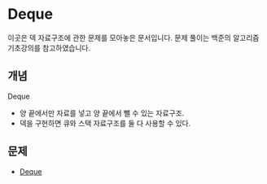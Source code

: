 # Deque

이곳은 덱 자료구조에 관한 문제를 모아놓은 문서입니다. 문제 풀이는 백준의 알고리즘 기초강의를 참고하였습니다.

## 개념

Deque

* 양 끝에서만 자료를 넣고 양 끝에서 뺄 수 있는 자료구조.
* 덱을 구현하면 큐와 스택 자료구조를 둘 다 사용할 수 있다.

## 문제

- [Deque](./deque)